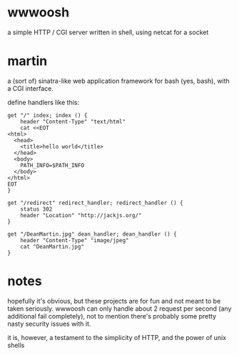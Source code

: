 wwwoosh
=======

a simple HTTP / CGI server written in shell, using netcat for a socket

martin
======

a (sort of) sinatra-like web application framework for bash (yes, bash), with a CGI interface.

define handlers like this:

    get "/" index; index () {
        header "Content-Type" "text/html"
        cat <<EOT
    <html>
      <head>
        <title>hello world</title>
      </head>
      <body>
        PATH_INFO=$PATH_INFO
      </body>
    </html>
    EOT
    }

    get "/redirect" redirect_handler; redirect_handler () {
        status 302
        header "Location" "http://jackjs.org/"
    }
    
    get "/DeanMartin.jpg" dean_handler; dean_handler () {
        header "Content-Type" "image/jpeg"
        cat "DeanMartin.jpg"
    }

notes
=====

hopefully it's obvious, but these projects are for fun and not meant to be taken seriously. wwwoosh can only handle about 2 request per second (any additional fail completely), not to mention there's probably some pretty nasty security issues with it.

it is, however, a testament to the simplicity of HTTP, and the power of unix shells

